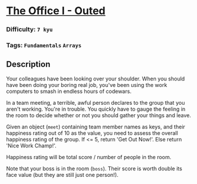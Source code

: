 # [The Office I - Outed](https://www.codewars.com/kata/57ecf6efc7fe13eb070000e1)

### Difficulty: `7 kyu`

### Tags: `Fundamentals` `Arrays`

## Description

Your colleagues have been looking over your shoulder. When you should have been doing your boring real job, you've been using the work computers to smash in endless hours of codewars.

In a team meeting, a terrible, awful person declares to the group that you aren't working. You're in trouble. You quickly have to gauge the feeling in the room to decide whether or not you should gather your things and leave.

Given an object (`meet`) containing team member names as keys, and their happiness rating out of 10 as the value, you need to assess the overall happiness rating of the group. If <= 5, return 'Get Out Now!'. Else return 'Nice Work Champ!'.

Happiness rating will be total score / number of people in the room.

Note that your boss is in the room (`boss`). Their score is worth double its face value (but they are still just one person!).

